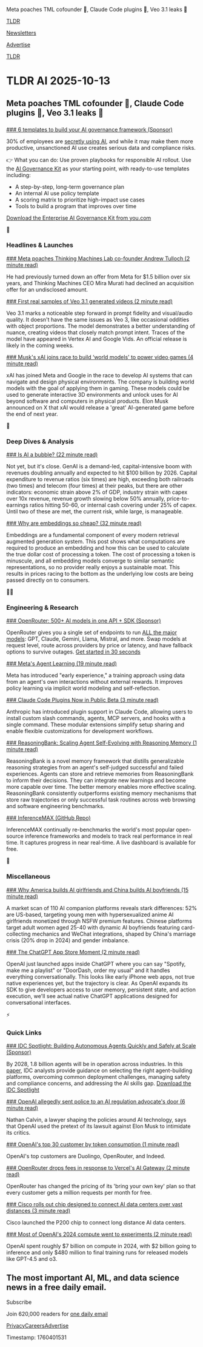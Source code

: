 Meta poaches TML cofounder 🤝, Claude Code plugins 🔌, Veo 3.1 leaks 🎥

[TLDR](/)

[Newsletters](/newsletters)

[Advertise](https://advertise.tldr.tech/)

[TLDR](/)

# TLDR AI 2025-10-13

## Meta poaches TML cofounder 🤝, Claude Code plugins 🔌, Veo 3.1 leaks 🎥

### 

[### 6 templates to build your AI governance framework (Sponsor)](https://about.you.com/enterprise-ai-governance-kit?utm_campaign=25202724-TLDR%20AI%2010%2F13&amp;utm_source=external-newsletter&amp;utm_medium=email&amp;utm_term=tldrai10132025primary&amp;utm_content=tldrai10132025primary)

30% of employees are [secretly using AI](https://about.you.com/enterprise-ai-governance-kit?utm_campaign=25202724-TLDR%20AI%2010%2F13&utm_source=external-newsletter&utm_medium=email&utm_term=tldrai10132025primary&utm_content=tldrai10132025primary), and while it may make them more productive, unsanctioned AI use creates serious data and compliance risks.

👉 What you can do: Use proven playbooks for responsible AI rollout. Use the [AI Governance Kit](https://about.you.com/enterprise-ai-governance-kit?utm_campaign=25202724-TLDR%20AI%2010%2F13&utm_source=external-newsletter&utm_medium=email&utm_term=tldrai10132025primary&utm_content=tldrai10132025primary) as your starting point, with ready-to-use templates including:

* A step-by-step, long-term governance plan
* An internal AI use policy template
* A scoring matrix to prioritize high-impact use cases
* Tools to build a program that improves over time

[Download the Enterprise AI Governance Kit from you.com](https://about.you.com/enterprise-ai-governance-kit?utm_campaign=25202724-TLDR%20AI%2010%2F13&utm_source=external-newsletter&utm_medium=email&utm_term=tldrai10132025primary&utm_content=tldrai10132025primary)

🚀

### Headlines & Launches

[### Meta poaches Thinking Machines Lab co-founder Andrew Tulloch (2 minute read)](https://www.reuters.com/technology/thinking-machines-lab-co-founder-tulloch-departs-meta-wsj-reports-2025-10-11/?utm_source=tldrai)

He had previously turned down an offer from Meta for $1.5 billion over six years, and Thinking Machines CEO Mira Murati had declined an acquisition offer for an undisclosed amount.

[### First real samples of Veo 3.1 generated videos (2 minute read)](https://www.testingcatalog.com/first-real-samples-of-veo-3-1-generated-videos/#google_vignette?utm_source=tldrai)

Veo 3.1 marks a noticeable step forward in prompt fidelity and visual/audio quality. It doesn't have the same issues as Veo 3, like occasional oddities with object proportions. The model demonstrates a better understanding of nuance, creating videos that closely match prompt intent. Traces of the model have appeared in Vertex AI and Google Vids. An official release is likely in the coming weeks.

[### Musk's xAI joins race to build ‘world models' to power video games (4 minute read)](https://www.afr.com/technology/musk-s-xai-joins-race-to-build-world-models-to-power-video-games-20251012-p5n1wj?utm_source=tldrai)

xAI has joined Meta and Google in the race to develop AI systems that can navigate and design physical environments. The company is building world models with the goal of applying them in gaming. These models could be used to generate interactive 3D environments and unlock uses for AI beyond software and computers in physical products. Elon Musk announced on X that xAI would release a 'great' AI-generated game before the end of next year.

🧠

### Deep Dives & Analysis

[### Is AI a bubble? (22 minute read)](https://www.exponentialview.co/p/is-ai-a-bubble?utm_source=tldrai)

Not yet, but it's close. GenAI is a demand-led, capital-intensive boom with revenues doubling annually and expected to hit $100 billion by 2026. Capital expenditure to revenue ratios (six times) are high, exceeding both railroads (two times) and telecom (four times) at their peaks, but there are other indicators: economic strain above 2% of GDP, industry strain with capex over 10x revenue, revenue growth slowing below 50% annually, price-to-earnings ratios hitting 50-60, or internal cash covering under 25% of capex. Until two of these are met, the current risk, while large, is manageable.

[### Why are embeddings so cheap? (32 minute read)](https://www.tensoreconomics.com/p/why-are-embeddings-so-cheap?utm_source=tldrai)

Embeddings are a fundamental component of every modern retrieval augmented generation system. This post shows what computations are required to produce an embedding and how this can be used to calculate the true dollar cost of processing a token. The cost of processing a token is minuscule, and all embedding models converge to similar semantic representations, so no provider really enjoys a sustainable moat. This results in prices racing to the bottom as the underlying low costs are being passed directly on to consumers.

👨‍💻

### Engineering & Research

[### OpenRouter: 500+ AI models in one API + SDK (Sponsor)](https://openrouter.ai/?utm_medium=email&amp;utm_source=tldr-ai&amp;utm_campaign=paid)

OpenRouter gives you a single set of endpoints to run [ALL the major models](https://openrouter.ai/?utm_medium=email&utm_source=tldr-ai&utm_campaign=paid): GPT, Claude, Gemini, Llama, Mistral, and more. Swap models at request level, route across providers by price or latency, and have fallback options to survive outages. [Get started in 30 seconds](https://openrouter.ai/?utm_medium=email&utm_source=tldr-ai&utm_campaign=paid)

[### Meta's Agent Learning (19 minute read)](https://arxiv.org/abs/2510.08558?utm_source=tldrai)

Meta has introduced "early experience," a training approach using data from an agent's own interactions without external rewards. It improves policy learning via implicit world modeling and self-reflection.

[### Claude Code Plugins Now in Public Beta (3 minute read)](https://www.anthropic.com/news/claude-code-plugins?utm_source=tldrai)

Anthropic has introduced plugin support in Claude Code, allowing users to install custom slash commands, agents, MCP servers, and hooks with a single command. These modular extensions simplify setup sharing and enable flexible customizations for development workflows.

[### ReasoningBank: Scaling Agent Self-Evolving with Reasoning Memory (1 minute read)](https://arxiv.org/abs/2509.25140?utm_source=tldrai)

ReasoningBank is a novel memory framework that distills generalizable reasoning strategies from an agent's self-judged successful and failed experiences. Agents can store and retrieve memories from ReasoningBank to inform their decisions. They can integrate new learnings and become more capable over time. The better memory enables more effective scaling. ReasoningBank consistently outperforms existing memory mechanisms that store raw trajectories or only successful task routines across web browsing and software engineering benchmarks.

[### InferenceMAX (GitHub Repo)](https://github.com/InferenceMAX/InferenceMAX?utm_source=tldrai)

InferenceMAX continually re-benchmarks the world's most popular open-source inference frameworks and models to track real performance in real time. It captures progress in near real-time. A live dashboard is available for free.

🎁

### Miscellaneous

[### Why America builds AI girlfriends and China builds AI boyfriends (15 minute read)](https://www.chinatalk.media/p/why-america-builds-ai-girlfriends?utm_source=tldrai)

A market scan of 110 AI companion platforms reveals stark differences: 52% are US-based, targeting young men with hypersexualized anime AI girlfriends monetized through NSFW premium features. Chinese platforms target adult women aged 25-40 with dynamic AI boyfriends featuring card-collecting mechanics and WeChat integrations, shaped by China's marriage crisis (20% drop in 2024) and gender imbalance.

[### The ChatGPT App Store Moment (2 minute read)](https://cloudedjudgement.substack.com/p/clouded-judgement-101025-the-chatgpt?utm_source=tldrai)

OpenAI just launched apps inside ChatGPT where you can say "Spotify, make me a playlist" or "DoorDash, order my usual" and it handles everything conversationally. This looks like early iPhone web apps, not true native experiences yet, but the trajectory is clear. As OpenAI expands its SDK to give developers access to user memory, persistent state, and action execution, we'll see actual native ChatGPT applications designed for conversational interfaces.

⚡️

### Quick Links

[### IDC Spotlight: Building Autonomous Agents Quickly and Safely at Scale (Sponsor)](https://vertesiahq.com/resources/idc-spotlight-agents?utm_source=Paid+Ad&amp;utm_medium=10-13-25+AI+Newsletter&amp;utm_campaign=2025+TLDR)

By 2028, 1.8 billion agents will be in operation across industries. In this [paper](https://vertesiahq.com/resources/idc-spotlight-agents?utm_source=Paid+Ad&utm_medium=10-13-25+AI+Newsletter&utm_campaign=2025+TLDR), IDC analysts provide guidance on selecting the right agent-building platforms, overcoming common deployment challenges, managing safety and compliance concerns, and addressing the AI skills gap. [Download the IDC Spotlight](https://vertesiahq.com/resources/idc-spotlight-agents?utm_source=Paid+Ad&utm_medium=10-13-25+AI+Newsletter&utm_campaign=2025+TLDR)

[### OpenAI allegedly sent police to an AI regulation advocate's door (6 minute read)](https://www.theverge.com/news/798523/openai-ai-regulation-advocates-subpoenas-police?utm_source=tldrai)

Nathan Calvin, a lawyer shaping the policies around AI technology, says that OpenAI used the pretext of its lawsuit against Elon Musk to intimidate its critics.

[### OpenAI's top 30 customer by token consumption (1 minute read)](https://threadreaderapp.com/thread/1976580500153315529.html?utm_source=tldrai)

OpenAI's top customers are Duolingo, OpenRouter, and Indeed.

[### OpenRouter drops fees in response to Vercel's AI Gateway (2 minute read)](https://www.coplay.dev/blog/openrouter-drops-fees-in-response-to-vercel-s-ai-gateway?utm_source=tldrai)

OpenRouter has changed the pricing of its 'bring your own key' plan so that every customer gets a million requests per month for free.

[### Cisco rolls out chip designed to connect AI data centers over vast distances (3 minute read)](https://www.reuters.com/world/china/cisco-rolls-out-chip-designed-connect-ai-data-centers-over-vast-distances-2025-10-08/?utm_source=tldrai)

Cisco launched the P200 chip to connect long distance AI data centers.

[### Most of OpenAI's 2024 compute went to experiments (2 minute read)](https://epoch.ai/data-insights/openai-compute-spend?utm_source=tldrai)

OpenAI spent roughly $7 billion on compute in 2024, with $2 billion going to inference and only $480 million to final training runs for released models like GPT-4.5 and o3.

## The most important AI, ML, and data science news in a free daily email.

Subscribe

Join 620,000 readers for [one daily email](/api/latest/ai)

[Privacy](/privacy)[Careers](https://jobs.ashbyhq.com/tldr.tech)[Advertise](/ai/advertise)

Timestamp: 1760401531